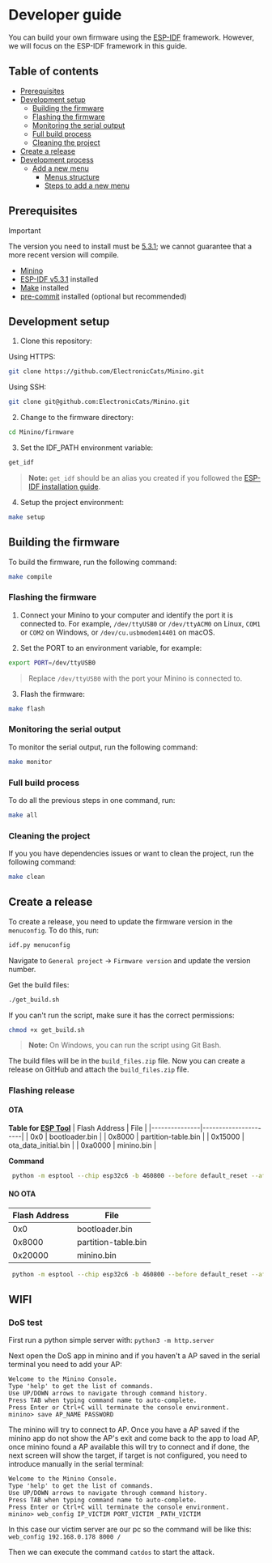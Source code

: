 # Developer guide

You can build your own firmware using the [ESP-IDF](https://docs.espressif.com/projects/esp-idf/en/latest/esp32/get-started/index.html) framework. However, we will focus on the ESP-IDF framework in this guide.

## Table of contents

- [Prerequisites](#prerequisites)
- [Development setup](#development-setup)
  - [Building the firmware](#building-the-firmware)
  - [Flashing the firmware](#flashing-the-firmware)
  - [Monitoring the serial output](#monitoring-the-serial-output)
  - [Full build process](#full-build-process)
  - [Cleaning the project](#cleaning-the-project)
- [Create a release](#create-a-release)
- [Development process](#development-process)
  - [Add a new menu](#add-a-new-menu)
    - [Menus structure](#menus-structure)
    - [Steps to add a new menu](#steps-to-add-a-new-menu)

## Prerequisites

> [!IMPORTANT]
> The version you need to install must be [5.3.1](https://github.com/espressif/esp-idf/releases/tag/v5.3.1); we cannot guarantee that a more recent version will compile.

- [Minino](https://electroniccats.com/store/minino/)
- [ESP-IDF v5.3.1](https://docs.espressif.com/projects/esp-idf/en/latest/esp32/get-started/index.html) installed
- [Make](https://www.gnu.org/software/make/) installed
- [pre-commit](https://pre-commit.com/) installed (optional but recommended)

## Development setup

1. Clone this repository:

Using HTTPS:

```bash
git clone https://github.com/ElectronicCats/Minino.git
```

Using SSH:

```bash
git clone git@github.com:ElectronicCats/Minino.git
```

2. Change to the firmware directory:

```bash
cd Minino/firmware
```

3. Set the IDF_PATH environment variable:

```bash
get_idf
```

> **Note:** `get_idf` should be an alias you created if you followed the [ESP-IDF installation guide](https://docs.espressif.com/projects/esp-idf/en/latest/esp32/get-started/index.html).

4. Setup the project environment:

```bash
make setup
```

## Building the firmware

To build the firmware, run the following command:

```bash
make compile
```

### Flashing the firmware

1. Connect your Minino to your computer and identify the port it is connected to. For example, `/dev/ttyUSB0` or `/dev/ttyACM0` on Linux, `COM1` or `COM2` on Windows, or `/dev/cu.usbmodem14401` on macOS.

2. Set the PORT to an environment variable, for example:

```bash
export PORT=/dev/ttyUSB0
```

> Replace `/dev/ttyUSB0` with the port your Minino is connected to.

3. Flash the firmware:

```bash
make flash
```

### Monitoring the serial output

To monitor the serial output, run the following command:

```bash
make monitor
```

### Full build process

To do all the previous steps in one command, run:

```bash
make all
```

### Cleaning the project

If you you have dependencies issues or want to clean the project, run the following command:

```bash
make clean
```

## Create a release

To create a release, you need to update the firmware version in the `menuconfig`. To do this, run:

```bash
idf.py menuconfig
```

Navigate to `General project` -> `Firmware version` and update the version number.

Get the build files:

```bash
./get_build.sh
```

If you can't run the script, make sure it has the correct permissions:

```bash
chmod +x get_build.sh
```

> **Note:** On Windows, you can run the script using Git Bash.

The build files will be in the `build_files.zip` file. Now you can create a release on GitHub and attach the `build_files.zip` file.


### Flashing release

#### OTA

**Table for [ESP Tool](https://espressif.github.io/esptool-js/)**
| Flash Address | File                 |
|---------------|----------------------|
| 0x0           | bootloader.bin       |
| 0x8000        | partition-table.bin  |
| 0x15000       | ota_data_initial.bin |
| 0xa0000       | minino.bin           |

**Command**

```bash
 python -m esptool --chip esp32c6 -b 460800 --before default_reset --after hard_reset write_flash --flash_mode dio --flash_size 8MB --flash_freq 80m 0x0 bootloader.bin 0x8000 partition-table.bin 0x15000 ota_data_initial.bin 0xa0000 minino.bin
```
#### NO OTA
| Flash Address | File                 |
|---------------|----------------------|
| 0x0           | bootloader.bin       |
| 0x8000        | partition-table.bin  |
| 0x20000       | minino.bin           |
```bash
 python -m esptool --chip esp32c6 -b 460800 --before default_reset --after hard_reset write_flash --flash_mode dio --flash_size 8MB --flash_freq 80m 0x0 bootloader.bin 0x8000 partition-table.bin 0x20000 minino.bin
```

## WIFI

### DoS test
First run a python simple server with:
`python3 -m http.server`

Next open the DoS app in minino and if you haven't a AP saved in the serial terminal you need to add your AP:
```
Welcome to the Minino Console.
Type 'help' to get the list of commands.
Use UP/DOWN arrows to navigate through command history.
Press TAB when typing command name to auto-complete.
Press Enter or Ctrl+C will terminate the console environment.
minino> save AP_NAME PASSWORD
```

The minino will try to connect to AP.
Once you have a AP saved if the minino app do not show the AP's exit and come back to the app to load AP, once minino found a AP available this will try to connect and if done, the next screen will show the target, if target is not configured, you need to introduce manually in the serial terminal:
```
Welcome to the Minino Console.
Type 'help' to get the list of commands.
Use UP/DOWN arrows to navigate through command history.
Press TAB when typing command name to auto-complete.
Press Enter or Ctrl+C will terminate the console environment.
minino> web_config IP_VICTIM PORT_VICTIM _PATH_VICTIM
```
In this case our victim server are our pc so the command will be like this: `web_config 192.168.0.178 8000 /`

Then we can execute the command `catdos` to start the attack.